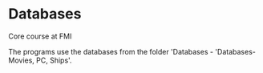 # Databases
Core course at FMI

The programs use the databases from the folder 'Databases - 'Databases- Movies, PC, Ships'.
